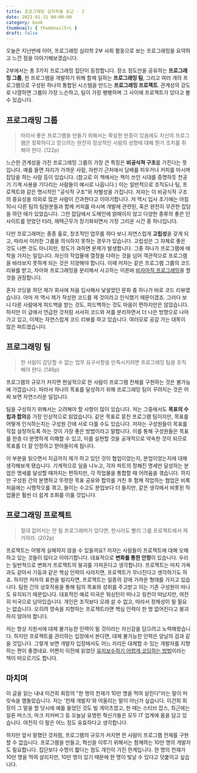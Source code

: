 ```yaml
---
title: 프로그래밍 심리학을 읽고 - 2
date: 2021-01-31 00:00:00
category: book
thumbnail: { thumbnailSrc }
draft: false
---
```


오늘은 지난번에 이어, 프로그래밍 심리학 2부 사회 활동으로 보는 프로그래밍을 요약하고 느낀 점을 이야기해보겠습니다.

2부에서는 총 3가지 프로그래밍 집단이 등장합니다. 장소 정도만을 공유하는 **프로그래밍 그룹**, 한 프로그램을 개발하기 위해 함께 일하는 **프로그래밍 팀**, 그리고 여러 개의 프로그램으로 구성된 하나의 통합된 시스템을 만드는 **프로그래밍 프로젝트**. 관계성의 강도로 나열하면 그룹이 가장 느슨하고, 팀이 가장 팽팽하며 그 사이에 프로젝트가 있다고 볼 수 있습니다.

## 프로그래밍 그룹

> 따라서 좋은 프로그램을 만들기 위해서는 확실한 반증이 있음에도 자신의 프로그램은 정확하다고 믿으려는 완전히 정상적인 사람의 성향에 대해 뭔가 조치를 취해야 한다. (122p)

느슨한 관계성을 가진 프로그래밍 그룹의 가장 큰 특징은 **비공식적 구조**를 가진다는 뜻입니다. 예를 들면 자리가 가까운 사람, 자판기 근처에서 담배를 피우거나 커피를 마시며 잡담을 하는 사람 등이 있습니다. (참고로 이 책에서는 책이 쓰인 시대를 증명하듯 천공기 기계 사용을 기다리는 사람들이 예시로 나옵니다.) 이는 일반적으로 조직도나 팀, 프로젝트와 같은 명시적인 "공식적 구조"와 차별성을 가집니다. 저자는 이 비공식적 구조의 중요성을 의외로 많은 사람이 간과한다고 이야기합니다. 저 역시 입사 초기에는 아침 10시 다른 팀의 팀원분들과 함께 커피를 마시며 개발에 관련된, 혹은 완전히 무관한 잡담을 하던 때가 있었습니다. 그런 잡담에서 도메인에 얽매이지 않고 다양한 종류의 좋은 인사이트를 얻었던 터라, 재택근무가 장기화되면서 가장 그리운 시간 중 하나입니다.

다만 프로그래머는 종종 홀로, 창조적인 업무를 하다 보니 자연스럽게 **고립성**을 갖게 되고, 따라서 이러한 그룹을 의식하지 못하는 경우가 있습니다. 고립성은 그 자체로 좋은 것도 나쁜 것도 아니지만, 정도가 과하면 문제가 발생합니다. 그중 하나가 프로그램에 애착을 가지는 일입니다. 자신의 작업물에 열정을 다하는 것을 넘어 객관적으로 프로그램을 바라보지 못하게 되는 것은 지양해야 합니다. 이때 저자는 같은 프로그램 그룹의 코드 리뷰를 받고, 자아와 프로그래밍을 분리해서 사고하는 이른바 [비자아적 프로그래밍](https://en.wikipedia.org/wiki/Egoless_programming)을 할 것을 권장합니다.

혼자 코딩을 하던 제가 회사에 처음 입사해서 낯설었던 문화 중 하나가 바로 코드 리뷰였습니다. 아마 저 역시 제가 작성한 코드를 제 것이라고 인식했기 때문이겠죠. 그러다 보니 다른 사람에게 피드백을 받는 것도, 피드백하는 것도 마음이 편하지만은 않았습니다. 하지만 이 글에서 언급한 것처럼 서서히 코드와 저를 분리하면서 더 나은 방향으로 나아가고 있고, 이제는 자연스럽게 코드 리뷰를 하고 있습니다. 여러모로 공감 가는 대목이 많은 파트였습니다.

## 프로그래밍 팀

> 한 사람이 감당할 수 없는 업무 요구사항을 만족시키려면 프로그래밍 팀을 조직해야 한다. (146p)

프로그램의 규모가 커지면 현실적으로 한 사람이 프로그램 전체를 구현하는 것은 불가능에 가깝습니다. 따라서 하나의 목표를 달성하기 위해 프로그래밍 팀이 꾸려지는 것은 어찌 보면 자연스러운 일입니다.

팀을 구성하기 위해서는 고려해야 할 사항이 많이 있습니다. 저는 그중에서도 **목표의 수립과 합의**를 가장 인상적으로 읽었습니다. 같은 목표로 뭉친 프로그램 팀이지만, 목표를 어떻게 인식하는지는 구성원 간에 서로 다를 수도 있습니다. 저자는 구성원들이 목표를 직접 설정하도록 하는 것이 가장 좋은 방법이라고 말합니다. 이를 통해 구성원들은 목표를 한층 더 분명하게 이해할 수 있고, 이를 실현할 것을 공개적으로 약속한 것이 되므로 목표를 더 잘 인정하고 받아들이게 됩니다.

이 부분을 읽으면서 지금까지 제가 하고 있던 것이 협업이었는지, 분업이었는지에 대해 생각해보게 됐습니다. 기계적으로 일을 나누고, 각자 파트의 정해진 명세만 달성하는 분업은 명세를 달성할 때까지는 편하지만, 각 작업물을 통합할 때 어려움을 겪습니다. 하지만 구성원 간의 분명하고 뚜렷한 목표 공유와 합의를 거친 후 함께 작업하는 협업은 비록 처음에는 시행착오를 겪고, 들이는 수고도 분업보다 더 들지만, 같은 생각에서 비롯된 작업물은 훨씬 더 쉽게 조화를 이룰 것입니다.

## 프로그래밍 프로젝트

> 절대 없어서는 안 될 프로그래머가 있다면, 한시라도 빨리 그를 프로젝트에서 제거하라. (202p)

프로젝트는 어떻게 실패하지 않을 수 있을까요? 저자는 사람들이 프로젝트에 대해 오해하고 있는 것들이 많다고 이야기합니다. 대표적으로 **변화를 통한 안정**이 있습니다. 우리는 일반적으로 변화가 프로젝트의 붕괴를 가져온다고 생각합니다. 프로젝트는 마치 가옥과도 같아서 기둥과 같은 핵심 인력이 사라지면, 프로젝트가 무너진다고 생각하기도 하죠. 하지만 저자의 표현을 빌리자면, 프로젝트는 일종의 강에 가까운 형태를 가지고 있습니다. 팀원 간의 상호작용을 통해 팀의 목표와 성취를 주고받고 이는 기존 구성원이 떠나도 유지되기 때문입니다. 대표적인 예로 미국은 워싱턴이 떠나고 링컨이 떠났지만, 여전히 미국으로 남아있습니다. 개인은 조직보다 오래 살 수 없고, 따라서 정체성이 될 필요는 없습니다. 오히려 영속을 지향하는 프로젝트라면 핵심 인력이 한 명 없어진다고 붕괴하지 않아야 합니다.

저는 항상 지원서에 대체 불가능한 인력이 될 것이라는 자신감을 담으려고 노력해왔습니다. 하지만 프로젝트를 관리하는 입장에서 본다면, 대체 불가능한 인력은 양날의 검과 같을 것입니다. 그렇게 보면 개발자 입장에서도 어느 자리든 대체할 수 있는 개발자를 지향하는 편이 좋겠네요. 어쩐지 이전에 읽었던 [유지보수하기 어렵게 코딩하는 방법](https://www.hanbit.co.kr/store/books/look.php?p_code=E2375873090)이라는 책이 떠오르기도 합니다.

## 마치며

이 글을 읽는 내내 이건희 회장의 "한 명의 천재가 10만 명을 먹여 살린다"라는 말이 머릿속을 맴돌았습니다. 저는 '천재 개발자'와 어울리는 말이 아닌가 싶습니다. 이건희 회장이 그 말을 할 당시에 예를 들었던 것도 빌 게이츠였고, 한 때는 스티브 잡스, 최근에는 일론 머스크, 마크 저커버그 등 오늘날 유명한 혁신가들은 모두 IT 업계에 몸을 담고 있습니다. 여전히 이 말은 어느 정도 유효하다고 생각합니다.

하지만 앞서 말했던 것처럼, 프로그램의 규모가 커지면 한 사람이 프로그램 전체를 구현할 수 없습니다. 프로그램을 만들고, 혁신을 이루기 위해서는 함께하는 10만 명의 개발자도 필요합니다. 집단보다 수명이 짧다는 점도 개인이 가진 한계입니다. 한 명의 천재가 10만 명을 먹여 살리지만, 10만 명이 있기 때문에 한 명이 빛날 수 있다고 덧붙이고 싶습니다.
